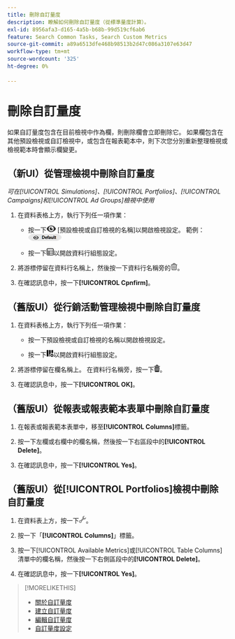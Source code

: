 ```yaml
---
title: 刪除自訂量度
description: 瞭解如何刪除自訂量度（從標準量度計算）。
exl-id: 8956afa3-d165-4a5b-b68b-99d519cf6ab6
feature: Search Common Tasks, Search Custom Metrics
source-git-commit: a89a6513dfe468b98513b2d47c086a3107e63d47
workflow-type: tm+mt
source-wordcount: '325'
ht-degree: 0%

---
```


# 刪除自訂量度

如果自訂量度包含在目前檢視中作為欄，則刪除欄會立即刪除它。 如果欄包含在其他預設檢視或自訂檢視中，或包含在報表範本中，則下次您分別重新整理檢視或檢視範本時會顯示欄變更。

## （新UI）從管理檢視中刪除自訂量度

*可在[!UICONTROL Simulations]、[!UICONTROL Portfolios]、[!UICONTROL Campaigns]和[!UICONTROL Ad Groups]檢視中使用*

1. 在資料表格上方，執行下列任一項作業：

   * 按一下![檢視選擇器](/help/search-social-commerce/assets/view.png "檢視選擇器") \[預設檢視或自訂檢視的名稱\]以開啟檢視設定。 範例： ![範例檢視](/help/search-social-commerce/assets/view-selector-example.png "範例檢視")

   * 按一下![自訂資料行](/help/search-social-commerce/assets/custom-columns-new.png "自訂資料行")以開啟資料行組態設定。

1. 將游標停留在資料行名稱上，然後按一下資料行名稱旁的![刪除](/help/search-social-commerce/assets/delete-new.png "刪除")。

1. 在確認訊息中，按一下&#x200B;**[!UICONTROL Cpnfirm]**。

## （舊版UI）從行銷活動管理檢視中刪除自訂量度

1. 在資料表格上方，執行下列任一項作業：

   * 按一下預設檢視或自訂檢視的名稱以開啟檢視設定。

   * 按一下![自訂資料行](/help/search-social-commerce/assets/custom-columns.png "自訂資料行")以開啟資料行組態設定。

1. 將游標停留在欄名稱上。 在資料行名稱旁，按一下![刪除](/help/search-social-commerce/assets/delete.png "刪除")。

1. 在確認訊息中，按一下&#x200B;**[!UICONTROL OK]**。

## （舊版UI）從報表或報表範本表單中刪除自訂量度

1. 在報表或報表範本表單中，移至&#x200B;**[!UICONTROL Columns]**&#x200B;標籤。

1. 按一下左欄或右欄中的欄名稱，然後按一下右區段中的&#x200B;**[!UICONTROL Delete]**。

1. 在確認訊息中，按一下&#x200B;**[!UICONTROL Yes]**。

## （舊版UI）從[!UICONTROL Portfolios]檢視中刪除自訂量度

1. 在資料表上方，按一下![編輯選取的檢視](/help/search-social-commerce/assets/view-settings.png "編輯選取的檢視")。

1. 按一下「**[!UICONTROL Columns]**」標籤。

1. 按一下[!UICONTROL Available Metrics]或[!UICONTROL Table Columns]清單中的欄名稱，然後按一下右側區段中的&#x200B;**[!UICONTROL Delete]**。

1. 在確認訊息中，按一下&#x200B;**[!UICONTROL Yes]**。

>[!MORELIKETHIS]
>
>* [關於自訂量度](custom-metric-about.md)
>* [建立自訂量度](custom-metric-create.md)
>* [編輯自訂量度](custom-metric-edit.md)
>* [自訂量度設定](custom-metric-settings.md)

